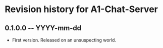 # Revision history for A1-Chat-Server

## 0.1.0.0  -- YYYY-mm-dd

* First version. Released on an unsuspecting world.
